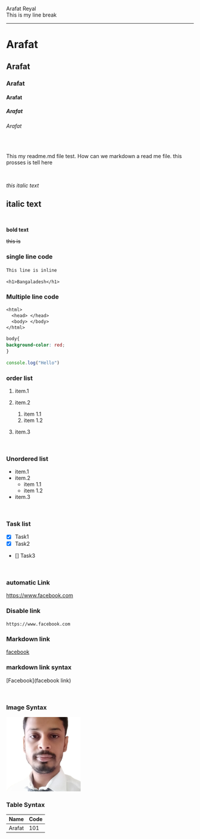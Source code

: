 <!-- markdown study  -->
Arafat Reyal  
This is my line break  


---

# Arafat  
## Arafat
### Arafat  
#### Arafat
##### Arafat  
###### Arafat


<br/>
<p>This my readme.md  file test. How can we markdown a read me file. this prosses is tell here</p>

<br/>

<!-- italic text fomating  -->

_this italic text_ <br/>
## italic text  

<br/>

**bold text**

~~this is~~

### single line code

`This line is inline`

`<h1>Bangaladesh</h1>`

### Multiple line code
```
<html>
  <head> </head>
  <body> </body> 
</html>
```

```css
body{
background-color: red;
}
```

```javascript
console.log("Hello")
```


### order list

1. item.1
2. item.2  
     1. item 1.1
     2. item 1.2

3. item.3



<br/>

### Unordered list  

- item.1
- item.2
    - item 1.1
    - item 1.2
- item.3

<br/>

### Task list  
- [x] Task1
- [x] Task2
- [] Task3

<br/>

### automatic Link  
https://www.facebook.com

### Disable link  
`https://www.facebook.com`  

### Markdown link  
[facebook](https://www.facebook.com)  


### markdown link syntax  

[Facebook](facebook link)  


<br/>

### Image Syntax  
<!-- ![profile](./image/reyal.png)  -->
<img src="./image/reyal.png" width="200px">

<br/>

### Table Syntax  
| Name | Code |  
| ---- | ---- |
| Arafat | 101 |  







